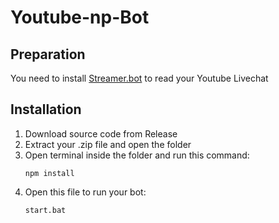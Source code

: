 # Youtube-np-Bot

## Preparation
You need to install [Streamer.bot](https://streamer.bot/) to read your Youtube Livechat

## Installation
1. Download source code from Release
2. Extract your .zip file and open the folder
3. Open terminal inside the folder and run this command:
   ```
   npm install
   ```
4. Open this file to run your bot:
   ```
   start.bat
   ```
